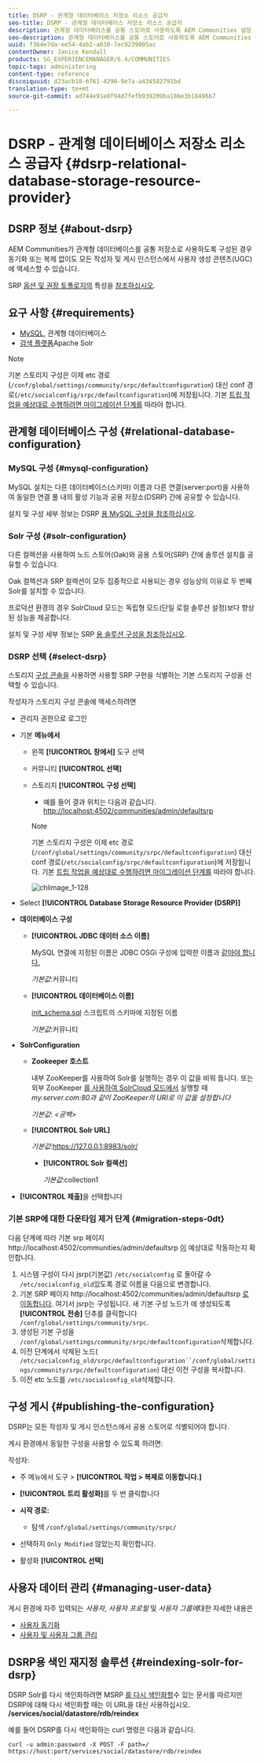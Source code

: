 ```yaml
---
title: DSRP - 관계형 데이터베이스 저장소 리소스 공급자
seo-title: DSRP - 관계형 데이터베이스 저장소 리소스 공급자
description: 관계형 데이터베이스를 공통 스토어로 사용하도록 AEM Communities 설정
seo-description: 관계형 데이터베이스를 공통 스토어로 사용하도록 AEM Communities 설정
uuid: f364e7da-ee54-4ab2-a630-7ec9239005ac
contentOwner: Janice Kendall
products: SG_EXPERIENCEMANAGER/6.4/COMMUNITIES
topic-tags: administering
content-type: reference
discoiquuid: d23acb18-6761-4290-9e7a-a434582791bd
translation-type: tm+mt
source-git-commit: ad744e91e8f94d7fefb939209ba186e3b18496b7

---
```



# DSRP - 관계형 데이터베이스 저장소 리소스 공급자 {#dsrp-relational-database-storage-resource-provider}

## DSRP 정보 {#about-dsrp}

AEM Communities가 관계형 데이터베이스를 공통 저장소로 사용하도록 구성된 경우 동기화 또는 복제 없이도 모든 작성자 및 게시 인스턴스에서 사용자 생성 콘텐츠(UGC)에 액세스할 수 있습니다.

SRP [옵션 및 권장 토폴로지의](working-with-srp.md#characteristics-of-srp-options) 특성을 [참조하십시오](topologies.md).

## 요구 사항 {#requirements}

* [MySQL](#mysql-configuration), 관계형 데이터베이스
* [검색 플랫폼](#solr-configuration)Apache Solr

>[!NOTE]
>
>기본 스토리지 구성은 이제 etc 경로 (`/conf/global/settings/community/srpc/defaultconfiguration`) 대신 conf 경로(`/etc/socialconfig/srpc/defaultconfiguration`)에 저장됩니다. 기본 [트립 작업을 예상대로 수행하려면 마이그레이션 단계를](#migration-steps-0dt) 따라야 합니다.


## 관계형 데이터베이스 구성 {#relational-database-configuration}

### MySQL 구성 {#mysql-configuration}

MySQL 설치는 다른 데이터베이스(스키마) 이름과 다른 연결(server:port)을 사용하여 동일한 연결 풀 내의 활성 기능과 공용 저장소(DSRP) 간에 공유할 수 있습니다.

설치 및 구성 세부 정보는 DSRP [용 MySQL 구성을 참조하십시오](dsrp-mysql.md).

### Solr 구성 {#solr-configuration}

다른 컬렉션을 사용하여 노드 스토어(Oak)와 공용 스토어(SRP) 간에 솔루션 설치를 공유할 수 있습니다.

Oak 컬렉션과 SRP 컬렉션이 모두 집중적으로 사용되는 경우 성능상의 이유로 두 번째 Solr를 설치할 수 있습니다.

프로덕션 환경의 경우 SolrCloud 모드는 독립형 모드(단일 로컬 솔루션 설정)보다 향상된 성능을 제공합니다.

설치 및 구성 세부 정보는 SRP [용 솔루션 구성을 참조하십시오](solr.md).

### DSRP 선택 {#select-dsrp}

스토리지 [구성 콘솔을](srp-config.md) 사용하면 사용할 SRP 구현을 식별하는 기본 스토리지 구성을 선택할 수 있습니다.

작성자가 스토리지 구성 콘솔에 액세스하려면

* 관리자 권한으로 로그인
* 기본 **메뉴에서**

   * 왼쪽 **[!UICONTROL 창에서]** 도구 선택
   * 커뮤니티 **[!UICONTROL 선택]**
   * 스토리지 **[!UICONTROL 구성 선택]**

      * 예를 들어 결과 위치는 다음과 같습니다. [http://localhost:4502/communities/admin/defaultsrp](http://localhost:4502/communities/admin/defaultsrp)
      >[!NOTE]
      >
      >기본 스토리지 구성은 이제 etc 경로 (`/conf/global/settings/community/srpc/defaultconfiguration`) 대신 conf 경로(`/etc/socialconfig/srpc/defaultconfiguration`)에 저장됩니다. 기본 [트립 작업을 예상대로 수행하려면 마이그레이션 단계를](#migration-steps-0dt) 따라야 합니다.

      ![chlimage_1-128](assets/chlimage_1-128.png)

* Select **[!UICONTROL Database Storage Resource Provider (DSRP)]**
* **데이터베이스 구성**

   * **[!UICONTROL JDBC 데이터 소스 이름]**

      MySQL 연결에 지정된 이름은 JDBC OSGi 구성에 입력한 이름과 [같아야 합니다.](dsrp-mysql.md#configurejdbcconnections)

      *기본값*:커뮤니티

   * **[!UICONTROL 데이터베이스 이름]**

      [init_schema.sql](dsrp-mysql.md#obtain-the-sql-script) 스크립트의 스키마에 지정된 이름

      *기본값*:커뮤니티

* **SolrConfiguration**

   * **[](https://cwiki.apache.org/confluence/display/solr/Using+ZooKeeper+to+Manage+Configuration+Files)Zookeeper 호스트&#x200B;**

      내부 ZooKeeper를 사용하여 Solr를 실행하는 경우 이 값을 비워 둡니다. 또는 외부 ZooKeeper [를 사용하여 SolrCloud 모드에서](solr.md#solrcloud-mode) 실행할 때 *my.server.com:80과 같이 ZooKeeper의 URI로 이 값을 설정합니다*

      *기본값*: *&lt;공백>*

   * **[!UICONTROL Solr URL]**

      *기본값*:https://127.0.0.1:8983/solr/

      * **[!UICONTROL Solr 컬렉션]**

         *기본값*:collection1

* **[!UICONTROL 제출]**&#x200B;을 선택합니다

### 기본 SRP에 대한 다운타임 제거 단계 {#migration-steps-0dt}

다음 단계에 따라 기본 srp 페이지 http://localhost:4502/communities/admin/defaultsrp [이](http://localhost:4502/communities/admin/defaultsrp) 예상대로 작동하는지 확인합니다.

1. 시스템 구성이 다시 jsrp(기본값) `/etc/socialconfig` 로 돌아갈 수 `/etc/socialconfig_old`있도록 경로 이름을 다음으로 변경합니다.
1. 기본 SRP 페이지 http://localhost:4502/communities/admin/defaultsrp [로 이동합니다](http://localhost:4502/communities/admin/defaultsrp). 여기서 jsrp는 구성됩니다. 새 기본 구성 노드가 에 생성되도록 **[!UICONTROL 전송]** 단추를 클릭합니다 `/conf/global/settings/community/srpc`.
1. 생성된 기본 구성을 `/conf/global/settings/community/srpc/defaultconfiguration`삭제합니다.
1. 이전 단계에서 삭제된 노드( `/etc/socialconfig_old/srpc/defaultconfiguration``/conf/global/settings/community/srpc/defaultconfiguration`) 대신 이전 구성을 복사합니다.
1. 이전 etc 노드를 `/etc/socialconfig_old`삭제합니다.

## 구성 게시 {#publishing-the-configuration}

DSRP는 모든 작성자 및 게시 인스턴스에서 공용 스토어로 식별되어야 합니다.

게시 환경에서 동일한 구성을 사용할 수 있도록 하려면:

작성자:

* 주 메뉴에서 도구 > **[!UICONTROL 작업 > 복제로 이동합니다.]**
* **[!UICONTROL 트리 활성화]**&#x200B;를 두 번 클릭합니다
* **시작 경로:**

   * 탐색 `/conf/global/settings/community/srpc/`

* 선택하지 `Only Modified` 않았는지 확인합니다.
* 활성화 **[!UICONTROL 선택]**

## 사용자 데이터 관리 {#managing-user-data}

게시 환경에 자주 입력되는 *사용자*, *사용자 프로필* 및 *사용자 그룹에*&#x200B;대한 자세한 내용은

* [사용자 동기화](sync.md)
* [사용자 및 사용자 그룹 관리](users.md)

## DSRP용 색인 재지정 솔루션 {#reindexing-solr-for-dsrp}

DSRP Solr를 다시 색인화하려면 MSRP [를 다시 색인화할](msrp.md#msrp-reindex-tool)수 있는 문서를 따르지만 DSRP에 대해 다시 색인화할 때는 이 URL을 대신 사용하십시오. **/services/social/datastore/rdb/reindex**

예를 들어 DSRP를 다시 색인화하는 curl 명령은 다음과 같습니다.

```shell
curl -u admin:password -X POST -F path=/ https://host:port/services/social/datastore/rdb/reindex
```
